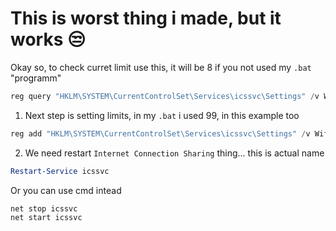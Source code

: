 # This is worst thing i made, but it works 😒
Okay so, to check curret limit use this, it will be 8 if you not used my `.bat` "programm"
```PowerShell
reg query "HKLM\SYSTEM\CurrentControlSet\Services\icssvc\Settings" /v WifiMaxPeers
```

1) Next step is setting limits, in my `.bat` i used 99, in this example too
```PowerShell
reg add "HKLM\SYSTEM\CurrentControlSet\Services\icssvc\Settings" /v WifiMaxPeers /t REG_DWORD /d 99 /f
```

2) We need restart `Internet Connection Sharing` thing... this is actual name
```PowerShell
Restart-Service icssvc
```
Or you can use cmd intead
```Cmd
net stop icssvc
net start icssvc
```
